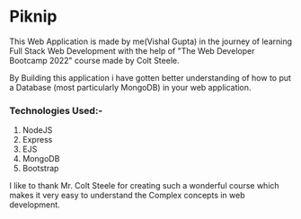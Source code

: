 # Piknip

This Web Application is made by me(Vishal Gupta) in the journey of learning Full Stack Web Development with the help of "The Web Developer Bootcamp 2022" course
made by Colt Steele.

By Building this application i have gotten better understanding of how to put a Database (most particularly MongoDB) in your web application.

### Technologies Used:-

1. NodeJS
2. Express
3. EJS
4. MongoDB 
5. Bootstrap

I like to thank Mr. Colt Steele for creating such a wonderful course which makes it very easy to understand the Complex concepts in web development.

